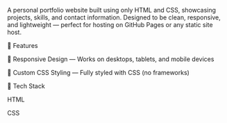 

A personal portfolio website built using only HTML and CSS, showcasing projects, skills, and contact information. Designed to be clean, responsive, and lightweight — perfect for hosting on GitHub Pages or any static site host.



📁 Features

📱 Responsive Design — Works on desktops, tablets, and mobile devices

🎨 Custom CSS Styling — Fully styled with  CSS (no frameworks)


🧱 Tech Stack

HTML

CSS
